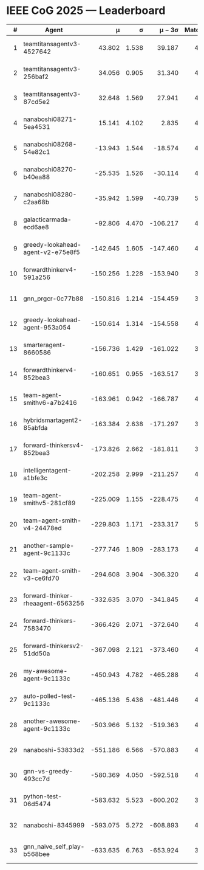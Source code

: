 # IEEE CoG 2025 — Leaderboard

| # | Agent | μ | σ | μ − 3σ | Matches | Updated |
|---:|---|---:|---:|---:|---:|---|
| 1 | teamtitansagentv3-4527642 | 43.802 | 1.538 | 39.187 | 4256 | 2025-09-02 03:23 |
| 2 | teamtitansagentv3-256baf2 | 34.056 | 0.905 | 31.340 | 4534 | 2025-09-02 03:23 |
| 3 | teamtitansagentv3-87cd5e2 | 32.648 | 1.569 | 27.941 | 4678 | 2025-09-02 03:23 |
| 4 | nanaboshi08271-5ea4531 | 15.141 | 4.102 | 2.835 | 4600 | 2025-09-02 03:23 |
| 5 | nanaboshi08268-54e82c1 | -13.943 | 1.544 | -18.574 | 4880 | 2025-09-02 03:23 |
| 6 | nanaboshi08270-b40ea88 | -25.535 | 1.526 | -30.114 | 4820 | 2025-09-02 03:23 |
| 7 | nanaboshi08280-c2aa68b | -35.942 | 1.599 | -40.739 | 5000 | 2025-09-02 03:23 |
| 8 | galacticarmada-ecd6ae8 | -92.806 | 4.470 | -106.217 | 4500 | 2025-09-02 03:23 |
| 9 | greedy-lookahead-agent-v2-e75e8f5 | -142.645 | 1.605 | -147.460 | 4920 | 2025-09-02 03:23 |
| 10 | forwardthinkerv4-591a256 | -150.256 | 1.228 | -153.940 | 3803 | 2025-09-02 03:23 |
| 11 | gnn_prgcr-0c77b88 | -150.816 | 1.214 | -154.459 | 3660 | 2025-09-02 03:23 |
| 12 | greedy-lookahead-agent-953a054 | -150.614 | 1.314 | -154.558 | 4940 | 2025-09-02 03:23 |
| 13 | smarteragent-8660586 | -156.736 | 1.429 | -161.022 | 3649 | 2025-09-02 03:23 |
| 14 | forwardthinkerv4-852bea3 | -160.651 | 0.955 | -163.517 | 3652 | 2025-09-02 03:23 |
| 15 | team-agent-smithv6-a7b2416 | -163.961 | 0.942 | -166.787 | 4840 | 2025-09-02 03:23 |
| 16 | hybridsmartagent2-85abfda | -163.384 | 2.638 | -171.297 | 3802 | 2025-09-02 03:23 |
| 17 | forward-thinkersv4-852bea3 | -173.826 | 2.662 | -181.811 | 3883 | 2025-09-02 03:23 |
| 18 | intelligentagent-a1bfe3c | -202.258 | 2.999 | -211.257 | 4265 | 2025-09-02 03:23 |
| 19 | team-agent-smithv5-281cf89 | -225.009 | 1.155 | -228.475 | 4560 | 2025-09-02 03:23 |
| 20 | team-agent-smith-v4-24478ed | -229.803 | 1.171 | -233.317 | 5020 | 2025-09-02 03:23 |
| 21 | another-sample-agent-9c1133c | -277.746 | 1.809 | -283.173 | 4740 | 2025-09-02 03:23 |
| 22 | team-agent-smith-v3-ce6fd70 | -294.608 | 3.904 | -306.320 | 4680 | 2025-09-02 03:23 |
| 23 | forward-thinker-rheaagent-6563256 | -332.635 | 3.070 | -341.845 | 4788 | 2025-09-02 03:23 |
| 24 | forward-thinkers-7583470 | -366.426 | 2.071 | -372.640 | 4619 | 2025-09-02 03:23 |
| 25 | forward-thinkersv2-51dd50a | -367.098 | 2.121 | -373.460 | 4407 | 2025-09-02 03:23 |
| 26 | my-awesome-agent-9c1133c | -450.943 | 4.782 | -465.288 | 4540 | 2025-09-02 03:23 |
| 27 | auto-polled-test-9c1133c | -465.136 | 5.436 | -481.446 | 4580 | 2025-09-02 03:23 |
| 28 | another-awesome-agent-9c1133c | -503.966 | 5.132 | -519.363 | 4840 | 2025-09-02 03:23 |
| 29 | nanaboshi-53833d2 | -551.186 | 6.566 | -570.883 | 4000 | 2025-09-02 03:23 |
| 30 | gnn-vs-greedy-493cc7d | -580.369 | 4.050 | -592.518 | 4060 | 2025-09-02 03:23 |
| 31 | python-test-06d5474 | -583.632 | 5.523 | -600.202 | 3540 | 2025-09-02 03:23 |
| 32 | nanaboshi-8345999 | -593.075 | 5.272 | -608.893 | 4300 | 2025-09-02 03:23 |
| 33 | gnn_naive_self_play-b568bee | -633.635 | 6.763 | -653.924 | 3200 | 2025-09-02 03:23 |
